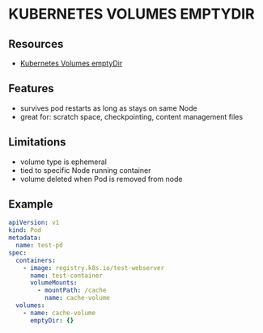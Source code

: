 # KUBERNETES VOLUMES EMPTYDIR

## Resources

- [Kubernetes Volumes emptyDir](https://kubernetes.io/docs/concepts/storage/volumes/#emptydir)

## Features

- survives pod restarts as long as stays on same Node
- great for: scratch space, checkpointing, content management files

## Limitations

- volume type is ephemeral
- tied to specific Node running container
- volume deleted when Pod is removed from node

## Example

```yaml
apiVersion: v1
kind: Pod
metadata:
  name: test-pd
spec:
  containers:
    - image: registry.k8s.io/test-webserver
      name: test-container
      volumeMounts:
        - mountPath: /cache
          name: cache-volume
  volumes:
    - name: cache-volume
      emptyDir: {}
```
